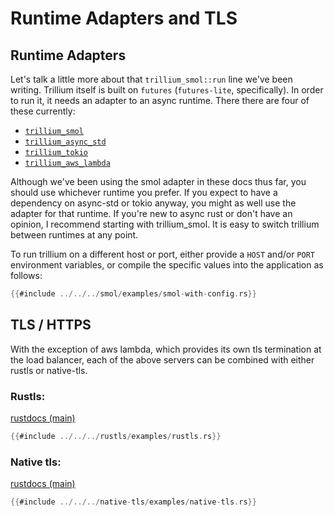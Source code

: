 # Runtime Adapters and TLS

## Runtime Adapters

Let's talk a little more about that `trillium_smol::run` line we've
been writing. Trillium itself is built on `futures` (`futures-lite`,
specifically). In order to run it, it needs an adapter to an async
runtime. There there are four of these
currently:

* [`trillium_smol`](https://docs.trillium.rs/trillium_smol)
* [`trillium_async_std`](https://docs.trillium.rs/trillium_async_std)
* [`trillium_tokio`](https://docs.trillium.rs/trillium_tokio)
* [`trillium_aws_lambda`](https://docs.trillium.rs/trillium_aws_lambda)

Although we've been using the smol adapter in these docs thus far, you
should use whichever runtime you prefer. If you expect to have a
dependency on async-std or tokio anyway, you might as well use the
adapter for that runtime. If you're new to async rust or don't have an
opinion, I recommend starting with trillium_smol. It is easy to switch
trillium between runtimes at any point.

To run trillium on a different host or port, either provide a `HOST`
and/or `PORT` environment variables, or compile the specific values
into the application as follows:

```rust
{{#include ../../../smol/examples/smol-with-config.rs}}
```

## TLS / HTTPS

With the exception of aws lambda, which provides its own tls
termination at the load balancer, each of the above servers can be
combined with either rustls or native-tls.

### Rustls:
[rustdocs (main)](https://docs.trillium.rs/trillium_rustls/index.html)

```rust
{{#include ../../../rustls/examples/rustls.rs}}
```

### Native tls:
[rustdocs (main)](https://docs.trillium.rs/trillium_native_tls/index.html)

```rust
{{#include ../../../native-tls/examples/native-tls.rs}}
```

